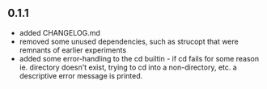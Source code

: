 ## 0.1.1
- added CHANGELOG.md
- removed some unused dependencies, such as strucopt that were remnants of earlier experiments
- added some error-handling to the cd builtin - if cd fails for some reason ie. directory doesn't exist, trying to cd into a non-directory, etc. a descriptive error message is printed.
